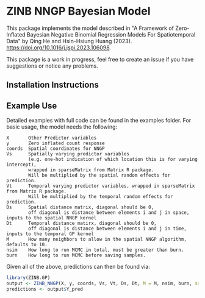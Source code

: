 # ZINB NNGP Bayesian Model

This package implements the model described in "A Framework of Zero-Inflated Bayesian Negative
Binomial Regression Models For Spatiotemporal Data" by Qing He and Hsin-Hsiung Huang (2023). https://doi.org/10.1016/j.jspi.2023.106098. 

This package is a work in progress, feel free to create an issue if you have suggestions or notice any problems.

## Installation Instructions


## Example Use
Detailed examples with full code can be found in the examples folder. For basic usage, the model needs the following:

```
X       Other Predictor variables
y       Zero inflated count response
coords  Spatial coordinates for NNGP
Vs      Spatially varying predictor variables 
        (e.g. one-hot indication of which location this is for varying intercept), 
        wrapped in sparseMatrix from Matrix R package. 
        Will be multiplied by the spatial random effects for prediction.
Vt      Temporal varying predictor variables, wrapped in sparseMatrix from Matrix R package. 
        Will be multiplied by the temporal random effects for prediction.
Ds      Spatial distance matrix, diagonal should be 0, 
        off diagonal is distance between elements i and j in space, inputs to the spatial NNGP kernel
Dt      Temporal distance matirx, diagonal should be 0, 
        off diagonal is distance between elements i and j in time, inputs to the temporal GP kernel
M       How many neighbors to allow in the spatial NNGP algorithm, defaults to 10.
nsim    How long to run MCMC in total, must be greater than burn.
burn    How long to run MCMC before saving samples.
```

Given all of the above, predictions can then be found via:
```r
library(ZINB.GP)
output <- ZINB_NNGP(X, y, coords, Vs, Vt, Ds, Dt, M = M, nsim, burn, save_ypred = TRUE)
predictions <- output$Y_pred
```